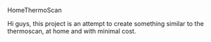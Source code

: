 HomeThermoScan

Hi guys, this project is an attempt to create something similar to the thermoscan, at home and with minimal cost.
